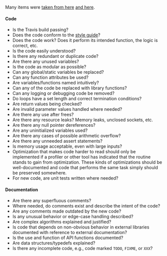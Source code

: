 Many items were [taken from here][code-review-checklist] [and here][code-review-secrets].

#### Code

- Is the Travis build passing?
- Does the code conform to the [style guide][style-guide]?
- Does the code work? Does it perform its intended function, the logic is
  correct, etc.
- Is the code easily understood?
- Is there any redundant or duplicate code?
- Are there any unused variables?
- Is the code as modular as possible?
- Can any global/static variables be replaced?
- Can any function attributes be used?
- Are variables/functions named intuitively?
- Can any of the code be replaced with library functions?
- Can any logging or debugging code be removed?
- Do loops have a set length and correct termination conditions?
- Are return values being checked?
- Are invalid parameter values handled where needed?
- Are there any use after frees?
- Are there any resource leaks? Memory leaks, unclosed sockets, etc.
- Are there any null pointer dereferences?
- Are any uninitialized variables used?
- Are there any cases of possible arithmetic overflow?
- Are there any unneeded assert statements?
- Is memory usage acceptable, even with large inputs?
- Optimization that makes code harder to read should only be implemented if a
  profiler or other tool has indicated that the routine stands to gain from
  optimization. These kinds of optimizations should be well-documented and
  code that performs the same task simply should be preserved somewhere.
- For new code, are unit tests written where needed?

#### Documentation

- Are there any superfluous comments?
- Where needed, do comments exist and describe the intent of the code?
- Are any comments made outdated by the new code?
- Is any unusual behavior or edge-case handling described?
- Are complex algorithms explained and justified?
- Is code that depends on non-obvious behavior in external libraries
  documented with reference to external documentation?
- Is the use and function of API functions documented?
- Are data structures/typedefs explained?
- Is there any incomplete code, e.g., code marked `TODO`, `FIXME`, or `XXX`?

[code-review-checklist]: http://blog.fogcreek.com/increase-defect-detection-with-our-code-review-checklist-example/
[code-review-secrets]: http://smartbear.com/SmartBear/media/pdfs/best-kept-secrets-of-peer-code-review.pdf
[style-guide]: http://neovim.io/develop/style-guide.xml
